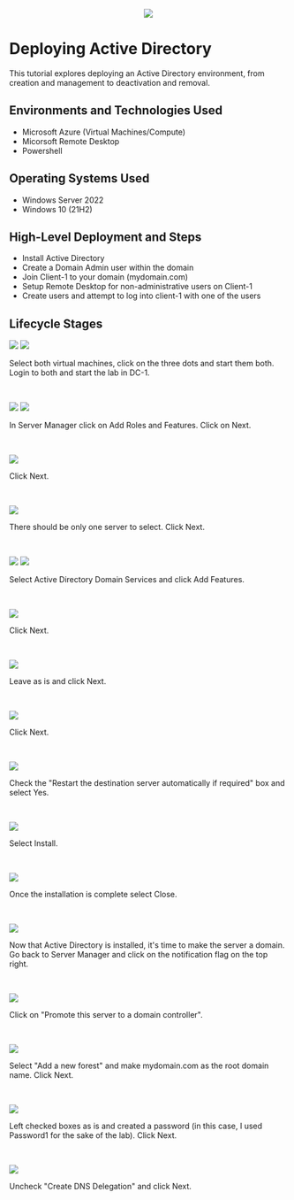 <p align="center">
<img src="https://github.com/user-attachments/assets/994e5afb-bec5-4370-8cdd-aa1da7c30dcb" />
</p>

<h1>Deploying Active Directory</h1>
This tutorial explores deploying an Active Directory environment, from creation and management to deactivation and removal.<br />

<h2>Environments and Technologies Used</h2>

- Microsoft Azure (Virtual Machines/Compute)
- Micorsoft Remote Desktop
- Powershell

<h2>Operating Systems Used </h2>

- Windows Server 2022
- Windows 10</b> (21H2)

<h2>High-Level Deployment and Steps</h2>

- Install Active Directory 
- Create a Domain Admin user within the domain
- Join Client-1 to your domain (mydomain.com)
- Setup Remote Desktop for non-administrative users on Client-1
- Create users and attempt to log into client-1 with one of the users
<h2>Lifecycle Stages</h2>

<p>
<img src="https://github.com/user-attachments/assets/3d52dcb0-c3f1-4b1c-9c9a-ed4631b8c2a0" />
<img src="https://github.com/user-attachments/assets/afb4ab1d-367f-41a4-ae8f-eb31f3a8ff0b" />
</p>
<p>
Select both virtual machines, click on the three dots and start them both. Login to both and start the lab in DC-1.
</p>
<br />

<p>
<img src="https://github.com/user-attachments/assets/70378bcf-4102-454e-9fd2-18706ed0c3f8" />
<img src="https://github.com/user-attachments/assets/ad0f2b82-c2aa-4dee-a9cc-db3d1e9304ae" />
</p>
<p>
In Server Manager click on Add Roles and Features. Click on Next.
</p>
<br />

<p>
<img src="https://github.com/user-attachments/assets/9e5a6162-3f06-47b3-817e-deed991ef5da" />
</p>
<p>
Click Next.
</p>
<br />

<p>
<img src="https://github.com/user-attachments/assets/49ee9fc7-bc5c-43be-bc04-6d02f88ddf11" />
</p>
<p>
There should be only one server to select. Click Next.
</p>
<br />

<p>
<img src="https://github.com/user-attachments/assets/de6fb95b-bff4-4598-9922-6e985c74b11d" />
<img src="https://github.com/user-attachments/assets/76d1c5f1-aec0-4e47-b313-9aa7bd07f828" />
</p>
<p>
Select Active Directory Domain Services and click Add Features.
</p>
<br />

<p>
<img src="https://github.com/user-attachments/assets/16a5e523-2569-4894-878c-7ebdfd3944b5" />
</p>
<p>
Click Next.
</p>
<br />

<p>
<img src="https://github.com/user-attachments/assets/9e7c03d3-bc9f-4909-ae45-93367734b3a5" />
</p>
<p>
Leave as is and click Next.
</p>
<br />

<p>
<img src="https://github.com/user-attachments/assets/c91d15cd-99fc-47d8-85fc-7340b2f15ad8" />
</p>
<p>
Click Next.
</p>
<br />

<p>
<img src="https://github.com/user-attachments/assets/f49efa88-a712-4e5a-97de-3880d69f5259" />
</p>
<p>
Check the "Restart the destination server automatically if required" box and select Yes.
</p>
<br />

<p>
<img src="https://github.com/user-attachments/assets/7de1594b-66b2-4139-aa9f-76bf924833ac" />
</p>
<p>
Select Install.
</p>
<br />

<p>
<img src="https://github.com/user-attachments/assets/2cf0fca0-0eaa-48d3-b8f8-deab600ff514" />
</p>
<p>
Once the installation is complete select Close.
</p>
<br />

<p>
<img src="https://github.com/user-attachments/assets/69ef1234-34d8-418e-8877-5c983be85f69" />
</p>
<p>
Now that Active Directory is installed, it's time to make the server a domain. Go back to Server Manager and click on the notification flag on the top right.
</p>
<br />

<p>
<img src="https://github.com/user-attachments/assets/e691059c-acf7-4319-8b8e-f00fb21ec902" />
</p>
<p>
Click on "Promote this server to a domain controller".
</p>
<br />


<p>
<img src="https://github.com/user-attachments/assets/eec30dd6-d82a-4b0f-9451-59b73bc25454" />
</p>
<p>
Select "Add a new forest" and make mydomain.com as the root domain name. Click Next.
</p>
<br />

<p>
<img src="https://github.com/user-attachments/assets/09465212-ad5e-4ac2-a7db-b80c0e6801cb" />
</p>
<p>
Left checked boxes as is and created a password (in this case, I used Password1 for the sake of the lab). Click Next.
</p>
<br />

<p>
<img src="https://github.com/user-attachments/assets/eefb7a7b-0d5e-44c6-a56b-e4d3b86d4ba8" />
</p>
<p>
Uncheck "Create DNS Delegation" and click Next.
</p>
<br />
